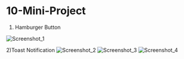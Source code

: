 # 10-Mini-Project

1) Hamburger Button

![Screenshot_1](https://user-images.githubusercontent.com/72581411/98948071-07c0b280-2507-11eb-9064-8f8f92e48238.png)

2)Toast Notification
![Screenshot_2](https://user-images.githubusercontent.com/72581411/98948105-14450b00-2507-11eb-8c11-f681edca848e.png)
![Screenshot_3](https://user-images.githubusercontent.com/72581411/98948106-14dda180-2507-11eb-9ffc-15cc667be898.png)
![Screenshot_4](https://user-images.githubusercontent.com/72581411/98948107-14dda180-2507-11eb-9af8-7d16a649f4d1.png)


